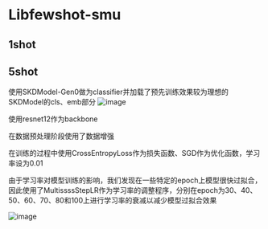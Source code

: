 # Libfewshot-smu
## 1shot
## 5shot
使用SKDModel-Gen0做为classifier并加载了预先训练效果较为理想的SKDModel的cls、emb部分
![image](https://github.com/J0n9/Libfewshot-smu/assets/77601178/e4cffa8b-3346-4f70-9fae-6e7acb83c5d8)

使用resnet12作为backbone

在数据预处理阶段使用了数据增强

在训练的过程中使用CrossEntropyLoss作为损失函数、SGD作为优化函数，学习率设为0.01

由于学习率对模型训练的影响，我们发现在一些特定的epoch上模型很快过拟合，因此使用了MultissssStepLR作为学习率的调整程序，分别在epoch为30、40、50、60、70、80和100上进行学习率的衰减以减少模型过拟合效果

![image](https://github.com/J0n9/Libfewshot-smu/assets/77601178/a4e607b2-0f39-431b-9418-2ae67344fd13)


